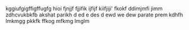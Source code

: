 kggiufgigffigffugfg
hioi
fjnjjf
fjjifik
ijfijf
kiifjiji'
fkokf
ddimjmfi
jimm
zdhcvukbkfb
akshat parikh
d
ed
e
des
d
ewd
we
dew
parate prem
kdhfh
lmkmgg
pkkfk
ffkog
mfkmg
lmglm
